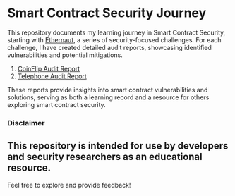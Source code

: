 # Smart Contract Security Journey
This repository documents my learning journey in Smart Contract Security, starting with [Ethernaut](https://ethernaut.openzeppelin.com/), a series of security-focused challenges. For each challenge, I have created detailed audit reports, showcasing identified vulnerabilities and potential mitigations.


1. [CoinFlip Audit Report](./ethernaut/coinflip/REPORT.MD)  
2. [Telephone Audit Report](./ethernaut/telephone/REPORT.MD)  

These reports provide insights into smart contract vulnerabilities and solutions, serving as both a learning record and a resource for others exploring smart contract security.



### Disclaimer
This repository is intended for use by developers and security researchers as an educational resource.
---

Feel free to explore and provide feedback!